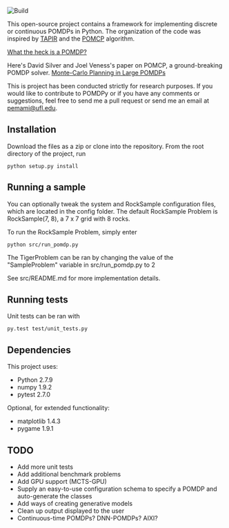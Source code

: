 ![Build](https://travis-ci.org/pemami4911/POMDPy.svg?branch=master)

This open-source project contains a framework for implementing discrete or continuous POMDPs in Python. The organization of the code was inspired by [TAPIR](http://robotics.itee.uq.edu.au/~hannakur/dokuwiki/doku.php?id=wiki:tapir) and the [POMCP](http://www0.cs.ucl.ac.uk/staff/D.Silver/web/Applications.html) algorithm.

[What the heck is a POMDP?](http://www.pomdp.org/tutorial/index.shtml)

Here's David Silver and Joel Veness's paper on POMCP, a ground-breaking POMDP solver. [Monte-Carlo Planning in Large POMDPs](http://papers.nips.cc/paper/4031-monte-carlo-planning-in-large-pomdps.pdf)

This is project has been conducted strictly for research purposes. If you would like to contribute to POMDPy or if you have any comments or suggestions, feel free to send me a pull request or send me an email at pemami@ufl.edu.  

## Installation ##
Download the files as a zip or clone into the repository.
From the root directory of the project, run
 
    python setup.py install

## Running a sample ##
You can optionally tweak the system and RockSample configuration files, which are located in the config folder.
The default RockSample Problem is RockSample(7, 8), a 7 x 7 grid with 8 rocks.

To run the RockSample Problem, simply enter

    python src/run_pomdp.py
    
The TigerProblem can be ran by changing the value of the "SampleProblem" variable in src/run_pomdp.py to 2

See src/README.md for more implementation details.

## Running tests ##
Unit tests can be ran with 
    
    py.test test/unit_tests.py
    
## Dependencies ##

This project uses:

* Python 2.7.9
* numpy 1.9.2
* pytest 2.7.0

Optional, for extended functionality:

* matplotlib 1.4.3
* pygame 1.9.1 

## TODO ##
* Add more unit tests
* Add additional benchmark problems 
* Add GPU support (MCTS-GPU)
* Supply an easy-to-use configuration schema to specify a POMDP and auto-generate the classes
* Add ways of creating generative models
* Clean up output displayed to the user
* Continuous-time POMDPs? DNN-POMDPs? AIXI?
